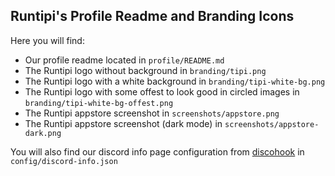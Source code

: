 ## Runtipi's Profile Readme and Branding Icons

Here you will find:

- Our profile readme located in `profile/README.md`
- The Runtipi logo without background in `branding/tipi.png`
- The Runtipi logo with a white background in `branding/tipi-white-bg.png`
- The Runtipi logo with some offest to look good in circled images in `branding/tipi-white-bg-offest.png`
- The Runtipi appstore screenshot in `screenshots/appstore.png`
- The Runtipi appstore screenshot (dark mode) in `screenshots/appstore-dark.png`

You will also find our discord info page configuration from [discohook](dicohook.org) in `config/discord-info.json`
